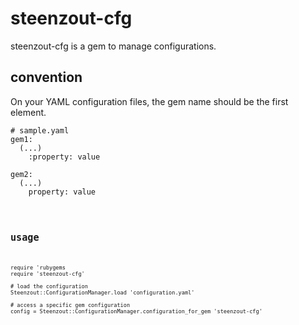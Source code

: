 # steenzout-cfg

steenzout-cfg is a gem to manage configurations.


## convention

On your YAML configuration files, the gem name should be the first element.

<pre><code># sample.yaml
gem1:
  (...)
    :property: value

gem2:
  (...)
    property: value</pre><code>


## usage

<pre><code>require 'rubygems
require 'steenzout-cfg'

# load the configuration
Steenzout::ConfigurationManager.load 'configuration.yaml'

# access a specific gem configuration
config = Steenzout::ConfigurationManager.configuration_for_gem 'steenzout-cfg'</code></pre>